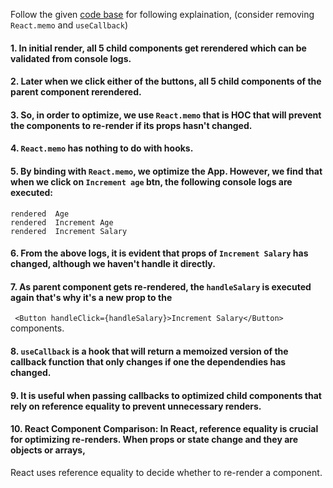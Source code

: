 Follow the given [code base](https://codesandbox.io/s/usecallback-hook-3g3d5n) for following explaination, (consider removing `React.memo` and `useCallback`) 

#### 1. In initial render, all 5 child components get rerendered which can be validated from console logs.

#### 2. Later when we click either of the buttons, all 5 child components of the parent component rerendered.

#### 3. So, in order to optimize, we use `React.memo` that is HOC that will prevent the components to re-render if its props hasn't changed. 

#### 4. `React.memo` has nothing to do with hooks.

#### 5. By binding with `React.memo`, we optimize the App. However, we find that when we click on `Increment age` btn, the following console logs are executed:
```
rendered  Age
rendered  Increment Age
rendered  Increment Salary
```
#### 6. From the above logs, it is evident that props of `Increment Salary` has changed, although we haven't handle it directly.

#### 7. As parent component gets re-rendered, the `handleSalary` is executed again that's why it's a new prop to the 
` <Button handleClick={handleSalary}>Increment Salary</Button>` components. 

#### 8. `useCallback` is a hook that will return a memoized version of the callback function that only changes if one the dependendies has changed.
#### 9. It is useful when passing callbacks to optimized child components that rely on reference equality  to prevent unnecessary renders.

#### 10. React Component Comparison: In React, reference equality is crucial for optimizing re-renders. When props or state change and they are objects or arrays,
React uses reference equality to decide whether to re-render a component.
